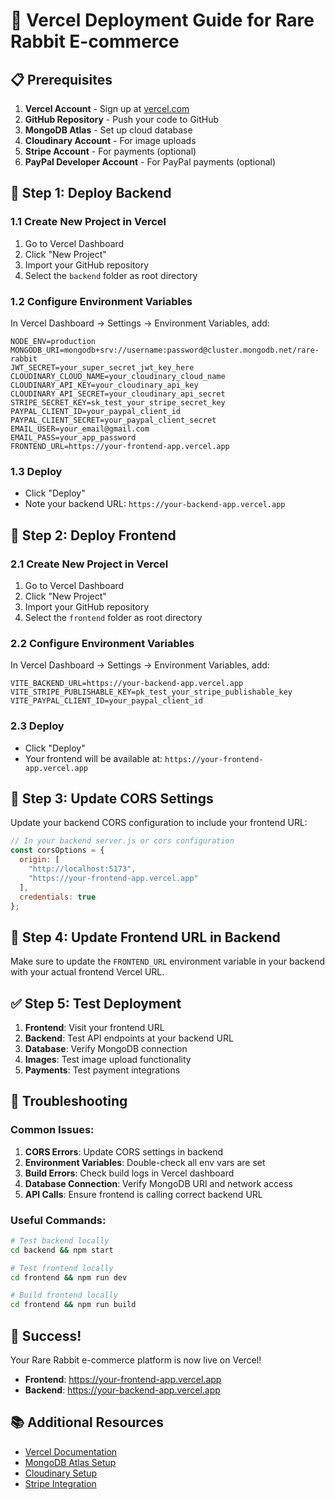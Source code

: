 # 🚀 Vercel Deployment Guide for Rare Rabbit E-commerce

## 📋 Prerequisites

1. **Vercel Account** - Sign up at [vercel.com](https://vercel.com)
2. **GitHub Repository** - Push your code to GitHub
3. **MongoDB Atlas** - Set up cloud database
4. **Cloudinary Account** - For image uploads
5. **Stripe Account** - For payments (optional)
6. **PayPal Developer Account** - For PayPal payments (optional)

## 🔧 Step 1: Deploy Backend

### 1.1 Create New Project in Vercel
1. Go to Vercel Dashboard
2. Click "New Project"
3. Import your GitHub repository
4. Select the `backend` folder as root directory

### 1.2 Configure Environment Variables
In Vercel Dashboard → Settings → Environment Variables, add:

```
NODE_ENV=production
MONGODB_URI=mongodb+srv://username:password@cluster.mongodb.net/rare-rabbit
JWT_SECRET=your_super_secret_jwt_key_here
CLOUDINARY_CLOUD_NAME=your_cloudinary_cloud_name
CLOUDINARY_API_KEY=your_cloudinary_api_key
CLOUDINARY_API_SECRET=your_cloudinary_api_secret
STRIPE_SECRET_KEY=sk_test_your_stripe_secret_key
PAYPAL_CLIENT_ID=your_paypal_client_id
PAYPAL_CLIENT_SECRET=your_paypal_client_secret
EMAIL_USER=your_email@gmail.com
EMAIL_PASS=your_app_password
FRONTEND_URL=https://your-frontend-app.vercel.app
```

### 1.3 Deploy
- Click "Deploy"
- Note your backend URL: `https://your-backend-app.vercel.app`

## 🎨 Step 2: Deploy Frontend

### 2.1 Create New Project in Vercel
1. Go to Vercel Dashboard
2. Click "New Project"
3. Import your GitHub repository
4. Select the `frontend` folder as root directory

### 2.2 Configure Environment Variables
In Vercel Dashboard → Settings → Environment Variables, add:

```
VITE_BACKEND_URL=https://your-backend-app.vercel.app
VITE_STRIPE_PUBLISHABLE_KEY=pk_test_your_stripe_publishable_key
VITE_PAYPAL_CLIENT_ID=your_paypal_client_id
```

### 2.3 Deploy
- Click "Deploy"
- Your frontend will be available at: `https://your-frontend-app.vercel.app`

## 🔄 Step 3: Update CORS Settings

Update your backend CORS configuration to include your frontend URL:

```javascript
// In your backend server.js or cors configuration
const corsOptions = {
  origin: [
    "http://localhost:5173",
    "https://your-frontend-app.vercel.app"
  ],
  credentials: true
};
```

## 📝 Step 4: Update Frontend URL in Backend

Make sure to update the `FRONTEND_URL` environment variable in your backend with your actual frontend Vercel URL.

## ✅ Step 5: Test Deployment

1. **Frontend**: Visit your frontend URL
2. **Backend**: Test API endpoints at your backend URL
3. **Database**: Verify MongoDB connection
4. **Images**: Test image upload functionality
5. **Payments**: Test payment integrations

## 🔧 Troubleshooting

### Common Issues:

1. **CORS Errors**: Update CORS settings in backend
2. **Environment Variables**: Double-check all env vars are set
3. **Build Errors**: Check build logs in Vercel dashboard
4. **Database Connection**: Verify MongoDB URI and network access
5. **API Calls**: Ensure frontend is calling correct backend URL

### Useful Commands:

```bash
# Test backend locally
cd backend && npm start

# Test frontend locally  
cd frontend && npm run dev

# Build frontend locally
cd frontend && npm run build
```

## 🎉 Success!

Your Rare Rabbit e-commerce platform is now live on Vercel! 

- **Frontend**: https://your-frontend-app.vercel.app
- **Backend**: https://your-backend-app.vercel.app

## 📚 Additional Resources

- [Vercel Documentation](https://vercel.com/docs)
- [MongoDB Atlas Setup](https://docs.atlas.mongodb.com/)
- [Cloudinary Setup](https://cloudinary.com/documentation)
- [Stripe Integration](https://stripe.com/docs)
